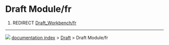 # Draft Module/fr
1.  REDIRECT [Draft_Workbench/fr](Draft_Workbench/fr.md)



---
![](images/Button_right.svg) [documentation index](../README.md) > [Draft](Draft_Workbench.md) > Draft Module/fr
